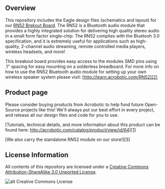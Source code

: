 Overview
---
This repository includes the Eagle design files (schematics and layout) for our [RN52 Brekout Board][1]. The RN52 is a Bluetooth audio 
module that provides a highly integrated solution for delivering high quality stereo audio in a small form factor single-chip. The RN52 
complies with the Bluetooh 3.0 specification, and it is extremely useful for applications such as high-quality, 2-channel audio streaming,
remote controlled media players, wireless headsets, and more!

This breakout board provides easy access to the modules SMD pins using .1" spacing for easy mounting on a solderless breadboard. For more info 
on how to use the RN52 Bluetooth audio module for setting up your own wireless speaker system please visit:
[http://learn.acrobotic.com/RN52][2]

Product page
---
Please consider buying products from Acrobotic to help fund future Open-Source projects like this! We'll always put our best effort in every project, and release all our design files and code for you to use.

[Tutorials, technical details, and more information about this product can be found here: http://acrobotic.com/catalog/product/view/id/64][1]

[We also carry the standalone RN52 module on our store!][3]

License Information
---

All contents of this repository are licensed under a [Creative Commons Attribution-ShareAlike 3.0 Unported License](http://creativecommons.org/licenses/by-sa/3.0/).

![alt Creative Commons License](http://i.creativecommons.org/l/by-sa/3.0/88x31.png)

[1]: http://acrobotic.com/catalog/product/view/id/64 "RN52 Bluetooth Audio Module Breakout Board"
[2]: http://learn.acrobotic.com/RN52 "Acrobotic RN52 Tutorial"
[1]: http://acrobotic.com/catalog/product/view/id/63 "RN52 Bluetooth Audio Module"
